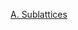 [A. Sublattices](https://htmlpreview.github.io/?https://raw.githubusercontent.com/royd4ly/quantum_wells/main/qw1/A.%20Sublattices.html)
